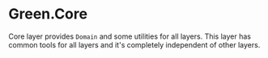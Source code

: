 # Green.Core

Core layer provides `Domain` and some utilities for all layers. This layer has common tools for all layers and it's completely independent of other layers.